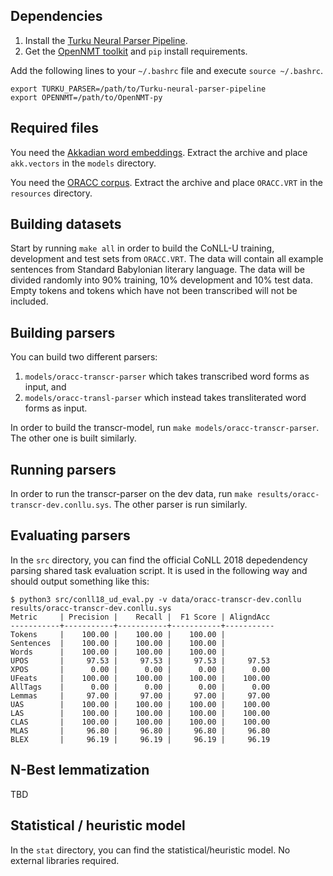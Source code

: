 ## Dependencies

1. Install the [Turku Neural Parser Pipeline](https://turkunlp.org/Turku-neural-parser-pipeline/).
1. Get the [OpenNMT toolkit](https://github.com/OpenNMT/OpenNMT-py) and `pip` install requirements.

Add the following lines to your `~/.bashrc` file and execute `source ~/.bashrc`.

```
export TURKU_PARSER=/path/to/Turku-neural-parser-pipeline
export OPENNMT=/path/to/OpenNMT-py
```

## Required files

You need the [Akkadian word embeddings](https://www.dropbox.com/s/hbtxvibhciybwla/akk.vectors.gz?dl=0). Extract the archive and place `akk.vectors` in the `models` directory.

You need the [ORACC corpus](https://www.dropbox.com/s/txnl21dv8r7iuk2/ORACC.VRT.gz?dl=0). Extract the archive and place `ORACC.VRT` in the `resources` directory.

## Building datasets

Start by running `make all` in order to build the CoNLL-U training, development and test sets from `ORACC.VRT`. The data will contain all example sentences from Standard Babylonian literary language. The data will be divided randomly into 90% training, 10% development and 10% test data. Empty tokens and tokens which have not been transcribed will not be included.

## Building parsers

You can build two different parsers:

1. `models/oracc-transcr-parser` which takes transcribed word forms as input, and
1. `models/oracc-transl-parser` which instead takes transliterated word forms as input.

In order to build the transcr-model, run `make models/oracc-transcr-parser`. The other one is built similarly.

## Running parsers

In order to run the transcr-parser on the dev data, run `make results/oracc-transcr-dev.conllu.sys`. The other parser is run similarly.

## Evaluating parsers

In the `src` directory, you can find the official CoNLL 2018 depedendency parsing shared task evaluation script. It is used in the following way and should output something like this:

```
$ python3 src/conll18_ud_eval.py -v data/oracc-transcr-dev.conllu results/oracc-transcr-dev.conllu.sys 
Metric     | Precision |    Recall |  F1 Score | AligndAcc
-----------+-----------+-----------+-----------+-----------
Tokens     |    100.00 |    100.00 |    100.00 |
Sentences  |    100.00 |    100.00 |    100.00 |
Words      |    100.00 |    100.00 |    100.00 |
UPOS       |     97.53 |     97.53 |     97.53 |     97.53
XPOS       |      0.00 |      0.00 |      0.00 |      0.00
UFeats     |    100.00 |    100.00 |    100.00 |    100.00
AllTags    |      0.00 |      0.00 |      0.00 |      0.00
Lemmas     |     97.00 |     97.00 |     97.00 |     97.00
UAS        |    100.00 |    100.00 |    100.00 |    100.00
LAS        |    100.00 |    100.00 |    100.00 |    100.00
CLAS       |    100.00 |    100.00 |    100.00 |    100.00
MLAS       |     96.80 |     96.80 |     96.80 |     96.80
BLEX       |     96.19 |     96.19 |     96.19 |     96.19

```


## N-Best lemmatization

TBD

## Statistical / heuristic model

In the `stat` directory, you can find the statistical/heuristic model. No external libraries required.
